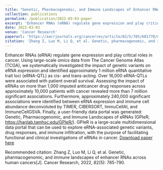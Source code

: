 ```yaml
---
title: "Genetic, Pharmacogenomic, and Immune Landscapes of Enhancer RNAs Across Human Cancers"
collection: publications
permalink: /publication/2022-03-03-paper
excerpt: 'Enhancer RNAs (eRNA) regulate gene expression and play critical roles in cancer. Using large-scale omics data from The Cancer Genome Atlas (TCGA), we systematically investigated the impact of genetic variants on eRNA expression and identified approximately 1 million eRNA quantitative trait loci (eRNA-QTL) as cis- and trans-acting. Over 16,000 eRNA-QTLs were associated with patient overall survival. Assessing the impact of eRNAs on more than 1,000 imputed anticancer drug responses across approximately 10,000 patients with cancer revealed more than 7 million significant associations...'
date: 2022-03-03
venue: 'Cancer Research'
paperurl: 'https://aacrjournals.org/cancerres/article/82/5/785/681770/Genetic-Pharmacogenomic-and-Immune-Landscapes-of'
citation: 'Zhang Z, Luo M, Li Q, et al. Genetic, pharmacogenomic, and immune landscapes of enhancer RNAs across human cancers[J]. Cancer Research, 2022, 82(5): 785-790.'
---
```

Enhancer RNAs (eRNA) regulate gene expression and play critical roles in cancer. Using large-scale omics data from The Cancer Genome Atlas (TCGA), we systematically investigated the impact of genetic variants on eRNA expression and identified approximately 1 million eRNA quantitative trait loci (eRNA-QTL) as cis- and trans-acting. Over 16,000 eRNA-QTLs were associated with patient overall survival. Assessing the impact of eRNAs on more than 1,000 imputed anticancer drug responses across approximately 10,000 patients with cancer revealed more than 7 million significant associations. Furthermore, approximately 240,000 significant associations were identified between eRNA expression and immune cell abundance deconvoluted by TIMER, CIBERSORT, ImmuCellAI, and ImmuneCellGSVA. Finally, a user-friendly data portal was generated: Genetic, Pharmacogenomic, and Immune Landscapes of eRNAs (GPIeR; https://hanlab.tamhsc.edu/GPIeR/). GPIeR is a large-scale multidimensional data portal that can be used to explore eRNA-associated genetic variants, drug responses, and immune infiltration, with the purpose of facilitating functional and clinical investigations of eRNAs in cancer.
[Download paper here](https://aacrjournals.org/cancerres/article-pdf/82/5/785/3051876/785.pdf)

Recommended citation: Zhang Z, Luo M, Li Q, et al. Genetic, pharmacogenomic, and immune landscapes of enhancer RNAs across human cancers[J]. Cancer Research, 2022, 82(5): 785-790.
